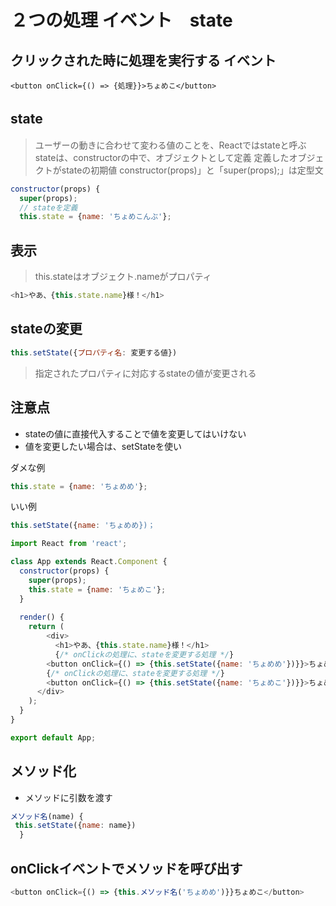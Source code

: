 # ２つの処理 イベント　state

## クリックされた時に処理を実行する イベント

```
<button onClick={() => {処理}}>ちょめこ</button>
```

## state　
>ユーザーの動きに合わせて変わる値のことを、Reactではstateと呼ぶ
>stateは、constructorの中で、オブジェクトとして定義
>定義したオブジェクトがstateの初期値
>constructor(props)」と「super(props);」は定型文

```js
constructor(props) {
  super(props);
  // stateを定義
  this.state = {name: 'ちょめこんぶ'};
```

## 表示
>this.stateはオブジェクト.nameがプロパティ
```js
<h1>やあ、{this.state.name}様！</h1>
```

## stateの変更

```js
this.setState({プロパティ名: 変更する値})
```
>指定されたプロパティに対応するstateの値が変更される
## 注意点
- stateの値に直接代入することで値を変更してはいけない
- 値を変更したい場合は、setStateを使い

ダメな例
```js
this.state = {name: 'ちょめめ'};
```

いい例
```js
this.setState({name: 'ちょめめ})；
```

```js
import React from 'react';

class App extends React.Component {
  constructor(props) {
    super(props);
    this.state = {name: 'ちょめこ'};
  }
  
  render() {
    return (
    	<div>
    	  <h1>やあ、{this.state.name}様！</h1>
    	  {/* onClickの処理に、stateを変更する処理 */}
        <button onClick={() => {this.setState({name: 'ちょめめ'})}}>ちょめこ</button>
        {/* onClickの処理に、stateを変更する処理 */}
        <button onClick={() => {this.setState({name: 'ちょめこ'})}}>ちょめめ</button>
      </div>
    );
  }
}

export default App;
```

## メソッド化
- メソッドに引数を渡す
```js
メソッド名(name) {
 this.setState({name: name})
  }
```

## onClickイベントでメソッドを呼び出す

```js
<button onClick={() => {this.メソッド名('ちょめめ')}}ちょめこ</button>
```


